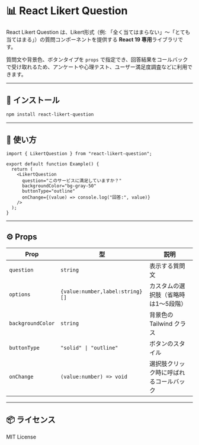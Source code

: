 # 📊 React Likert Question

React Likert Question は、Likert形式（例: 「全く当てはまらない」〜「とても当てはまる」）の質問コンポーネントを提供する **React 19 専用**ライブラリです。

質問文や背景色、ボタンタイプを `props` で指定でき、回答結果をコールバックで受け取れるため、アンケートや心理テスト、ユーザー満足度調査などに利用できます。

---

## 🚀 インストール

```bash
npm install react-likert-question
```

---

## 📖 使い方

```tsx
import { LikertQuestion } from "react-likert-question";

export default function Example() {
  return (
    <LikertQuestion
      question="このサービスに満足していますか？"
      backgroundColor="bg-gray-50"
      buttonType="outline"
      onChange={(value) => console.log("回答:", value)}
    />
  );
}
```

---

## ⚙️ Props

| Prop            | 型                                | 説明                                     |
|-----------------|----------------------------------|------------------------------------------|
| `question`      | `string`                         | 表示する質問文                           |
| `options`       | `{value:number,label:string}[]`  | カスタムの選択肢（省略時は1〜5段階）     |
| `backgroundColor` | `string`                       | 背景色の Tailwind クラス                 |
| `buttonType`    | `"solid" \| "outline"`           | ボタンのスタイル                         |
| `onChange`      | `(value:number) => void`         | 選択肢クリック時に呼ばれるコールバック   |

---

## 📦 ライセンス

MIT License
